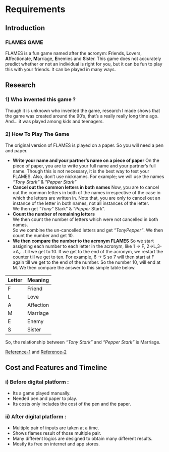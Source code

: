 # Requirements
## Introduction
### FLAMES GAME

FLAMES is a fun game named after the acronym: 
**F**riends, **L**overs, **A**ffectionate, **M**arriage, **E**nemies and **S**ister.
This game does not accurately predict whether or not an individual is right for you, but it can be fun to play this with your friends.
It can be played in many ways.

## Research

 ### 1) Who invented this game ?
Though it is unknown who invented the game, research I made shows that the game was created around the 90’s, that’s a really really long time ago. And… it was played among kids and teenagers.

### 2) How To Play The Game

The original version of FLAMES is played on a paper. So you will need a pen and paper.

-   **Write your name and your partner’s name on a piece of paper**
    On the piece of paper, you are to write your full name and your partner’s full name. Though this is not necessary, it is the best way to test your FLAMES. Also, don’t use nicknames.
    For example; we will use the names  _“Tony Stark”_  &  _“Pepper Stark”_
-   **Cancel out the common letters in both names**
    Now, you are to cancel out the common letters in both of the names irrespective of the case in which the letters are written in. Note that, you are only to cancel out an instance of the letter in both names, not all instances of the letter.    
    We then get  _“Tony”_ Stark”  &  _“Pepper_ Stark”.    
-   **Count the number of remaining letters**    
    We then count the number of letters which were not cancelled in both names.    
    So we combine the un-cancelled letters and get  _“TonyPepper”_. We then count the number and get 10.    
-   **We then compare the number to the acronym FLAMES**
So we start assigning each number to each letter in the acronym, like 1 -> F, 2->L,3->A,… till we get to 10. If we get to the end of the acronym, we restart the counter till we get to ten. For example, 6 -> S so 7 will then start at F again till we get to the end of the number.
So the number 10, will end at M. We then compare the answer to this simple table below.

|Letter|Meaning   | 
|------|----------|
|F     |Friend    |
|L     |Love      |
|A     |Affection|
|M     |Marriage  |
|E     |Enemy     |
|S     |Sister    |
So, the relationship between  _“Tony Stark”_  and  _“Pepper Stark”_  is Marriage.

[Reference-1](https://www.kudadam.com/blog/the-flames-game)
and
[Reference-2](https://www.wikihow.com/Play-%22Flame%22)

## Cost and Features and Timeline
### i) Before digital platform :
 - Its a game played manually.
 - Needed pen and paper to play.
 - Its costs only includes the cost of the pen and the paper. 
### ii) After digital platform :
 - Multiple pair of inputs are taken at a time.
 - Shows flames result of those multiple pair.
 - Many different logics are designed to obtain many different results.
 - Mostly its free on internet and app stores.
